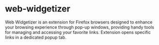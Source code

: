 # web-widgetizer
Web Widgetizer is an extension for Firefox browsers designed to enhance your browsing experience through pop-up windows, providing handy tools for managing and accessing your favorite links. Extension opens specific links in a dedicated popup tab.
